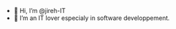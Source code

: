 - 👋 Hi, I’m @jireh-IT
- 👀 I’m an IT lover especialy in software developpement.

<!---
jireh-IT/jireh-IT is a ✨ special ✨ repository because its `README.md` (this file) appears on your GitHub profile.
You can click the Preview link to take a look at your changes.
--->
